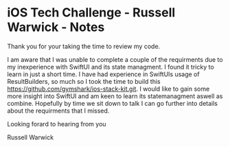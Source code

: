 # iOS Tech Challenge - Russell Warwick - Notes

Thank you for your taking the time to review my code.

I am aware that I was unable to complete a couple of the requirments due to my inexperience with SwiftUI and its state managment. I found it tricky to learn in just a short time. I have had experience in SwiftUIs usage of ResultBuilders, so much so I took the time to build this https://github.com/gymshark/ios-stack-kit.git. I would like to gain some more insight into SwiftUI and am keen to learn its statemanagment aswell as combine. Hopefully by time we sit down to talk I can go further into details about the requirments that I missed. 

Looking forard to hearing from you 

Russell Warwick
